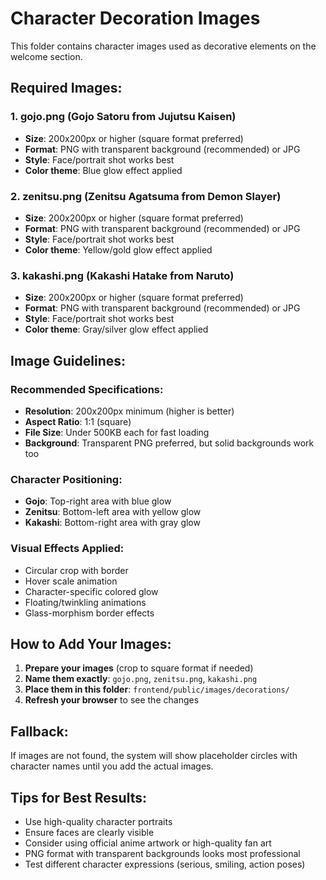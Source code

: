 # Character Decoration Images

This folder contains character images used as decorative elements on the welcome section.

## Required Images:

### 1. **gojo.png** (Gojo Satoru from Jujutsu Kaisen)
- **Size**: 200x200px or higher (square format preferred)
- **Format**: PNG with transparent background (recommended) or JPG
- **Style**: Face/portrait shot works best
- **Color theme**: Blue glow effect applied

### 2. **zenitsu.png** (Zenitsu Agatsuma from Demon Slayer)
- **Size**: 200x200px or higher (square format preferred)
- **Format**: PNG with transparent background (recommended) or JPG
- **Style**: Face/portrait shot works best
- **Color theme**: Yellow/gold glow effect applied

### 3. **kakashi.png** (Kakashi Hatake from Naruto)
- **Size**: 200x200px or higher (square format preferred)
- **Format**: PNG with transparent background (recommended) or JPG
- **Style**: Face/portrait shot works best
- **Color theme**: Gray/silver glow effect applied

## Image Guidelines:

### **Recommended Specifications**:
- **Resolution**: 200x200px minimum (higher is better)
- **Aspect Ratio**: 1:1 (square)
- **File Size**: Under 500KB each for fast loading
- **Background**: Transparent PNG preferred, but solid backgrounds work too

### **Character Positioning**:
- **Gojo**: Top-right area with blue glow
- **Zenitsu**: Bottom-left area with yellow glow
- **Kakashi**: Bottom-right area with gray glow

### **Visual Effects Applied**:
- Circular crop with border
- Hover scale animation
- Character-specific colored glow
- Floating/twinkling animations
- Glass-morphism border effects

## How to Add Your Images:

1. **Prepare your images** (crop to square format if needed)
2. **Name them exactly**: `gojo.png`, `zenitsu.png`, `kakashi.png`
3. **Place them in this folder**: `frontend/public/images/decorations/`
4. **Refresh your browser** to see the changes

## Fallback:
If images are not found, the system will show placeholder circles with character names until you add the actual images.

## Tips for Best Results:
- Use high-quality character portraits
- Ensure faces are clearly visible
- Consider using official anime artwork or high-quality fan art
- PNG format with transparent backgrounds looks most professional
- Test different character expressions (serious, smiling, action poses)